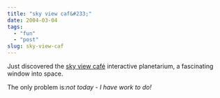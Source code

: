 ```yaml
---
title: "sky view caf&#233;"
date: 2004-03-04
tags: 
  - "fun"
  - "post"
slug: sky-view-caf
---
```


Just discovered the [sky view café](http://www.skyviewcafe.com) interactive planetarium, a fascinating window into space.

The only problem is:_not today - I have work to do!_
